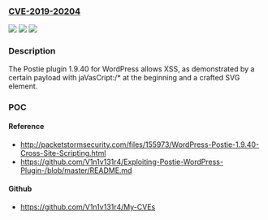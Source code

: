 ### [CVE-2019-20204](https://cve.mitre.org/cgi-bin/cvename.cgi?name=CVE-2019-20204)
![](https://img.shields.io/static/v1?label=Product&message=n%2Fa&color=blue)
![](https://img.shields.io/static/v1?label=Version&message=n%2Fa&color=blue)
![](https://img.shields.io/static/v1?label=Vulnerability&message=n%2Fa&color=brighgreen)

### Description

The Postie plugin 1.9.40 for WordPress allows XSS, as demonstrated by a certain payload with jaVasCript:/* at the beginning and a crafted SVG element.

### POC

#### Reference
- http://packetstormsecurity.com/files/155973/WordPress-Postie-1.9.40-Cross-Site-Scripting.html
- https://github.com/V1n1v131r4/Exploiting-Postie-WordPress-Plugin-/blob/master/README.md

#### Github
- https://github.com/V1n1v131r4/My-CVEs

